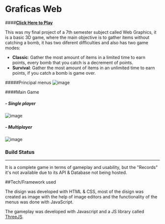 # Graficas Web

####**[Click Here to Play](https://edsonirammoreno.github.io/GraficasWeb/index.html "Click Here to Play")**

This was my final project of a 7th semester subject called Web Graphics, it is a basic 3D game, where the main objective is to gather items without catching a bomb, it has two diferent difficulties and also has two game modes:

- **Classic**: Gather the most amount of items in a limited time to earn points, every bomb that you catch is a decrement of points.
- **Survival**: Gather the most amount of items in an unlimited time to earn points, if you catch a bomb is game over.

#####Principal menus
![image](https://user-images.githubusercontent.com/79424063/217752667-6805fdbc-756d-4009-a692-f9cd45d66bc8.png)

####Main Game

##### - Single player
![image](https://user-images.githubusercontent.com/79424063/217753078-ad69e246-653a-43f5-b48b-59ad8e27f70e.png)

##### - Multiplayer
![image](https://user-images.githubusercontent.com/79424063/217753327-dcb447f8-e7f7-40e3-bf80-287a2afdd23c.png)

### Build Status

------------

It is a complete game in terms of gameplay and usability, but the "Records"
it's not available due to its API & Database not being hosted.

##Tech/Framework used

The disign was developed with HTML & CSS, most of the disign was created as image with the help of image editors and the functionality of the menus was done with JavaScript.

The gameplay was developed with Javascript and a JS library called [ThreeJS](https://threejs.org/ "ThreeJS").
